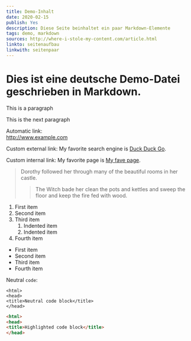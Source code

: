 ```yaml
---
title: Demo-Inhalt
date: 2020-02-15
publish: Yes
description: Diese Seite beinhaltet ein paar Markdown-Elemente
tags: demo, markdown
sources: http://where-i-stole-my-content.com/article.html
linkto: seitenaufbau
linkwith: seitenpaar
---
```


# Dies ist eine **deutsche** Demo-Datei geschrieben in Markdown.

This is a paragraph

This is the next paragraph

Automatic link:  
http://www.example.com

Custom external link:
My favorite search engine is [Duck Duck Go](https://duckduckgo.com).

Custom internal link:
My favorite page is [My fave page](content/demo/demo1).



> Dorothy followed her through many of the beautiful rooms in her castle.
>
>> The Witch bade her clean the pots and kettles and sweep the floor and keep the fire fed with wood.

1. First item
2. Second item
3. Third item
    1. Indented item
    2. Indented item
4. Fourth item


* First item
* Second item
* Third item
* Fourth item

Neutral `code`:  
```
<html>
<head>
<title>Neutral code block</title>
</head>
```

```html
<html>
<head>
<title>Highlighted code block</title>
</head>
```
